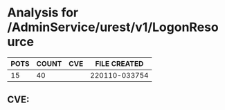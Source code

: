 # Analysis for /AdminService/urest/v1/LogonResource
| POTS | COUNT | CVE | FILE CREATED |
|---|---|---|---|
| 15 | 40 | | 220110-033754 |

## CVE: 